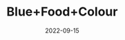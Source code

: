 ---
title: 'Blue+Food+Colour'
date: '2022-09-15' 
metatag: '' 
inventory: '0' 
draft: false 
# meta description 
shortDescripton: ''
description: 'Food+Colour'
longdescription: ''
featured: True
# product Price
price: '40.0'
# Product Short Description
shortDescription: ''
productID: 'FAF539C9-6625-ED11-9968-005056B3A416'
type: 'products'
category: 'Food+Colour' 
thumnailproduct: 'https://aminsaddiquidawakhana.eralive.net/images/products/FAF539C9-6625-ED11-9968-005056B3A4161.png' 
images:
  - image: 'images/products/FAF539C9-6625-ED11-9968-005056B3A4161.png'  
Variants:
---